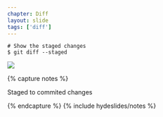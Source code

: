 ```yaml
---
chapter: Diff
layout: slide
tags: ['diff']
---
```


	# Show the staged changes
	$ git diff --staged

<img class="diagram" src="assets/diagrams/git-diff-staged.png">

{% capture notes %}

Staged to commited changes

{% endcapture %}
{% include hydeslides/notes %}
